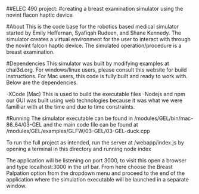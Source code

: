 ##ELEC 490 project: 
#creating a breast examination simulator using the novint flacon haptic device

#About
This is the code base for the robotics based medical simulator started by 
Emily Heffernan, Syafiqah Rudeen, and Shane Kennedy. The simulator creates 
a virtual environment for the user to interact with through the novint
falcon haptic device. The simulated operation/procedure is a breast 
examination.

#Dependencies
This simulator was built by modifying examples at chai3d.org. For windows/linux
users, please consult this website for build instructions. For Mac users,
this code is fully built and ready to work with. Below are the dependencies.

-XCode (Mac) This is used to build the executable files
-Nodejs and npm our GUI was built using web technologies because it was what
we were familliar with at the time and due to time constraints.

#Running
The simulator executable can be found in /modules/GEL/bin/mac-86_64/03-GEL and
the main code file can be found at /modules/GEL/examples/GLFW/03-GEL/03-GEL-duck.cpp

To run the full project as intended, run the server at /webapp/index.js by opening
a terminal in this directory and running node index

The application will be listening on port 3000, to visit this open a browser
and type localhost:3000 in the url bar. From here choose the Breast Palpation 
option from the dropdown menu and proceed to the end of the application where
the simulation executable will be launched in a separate window.


